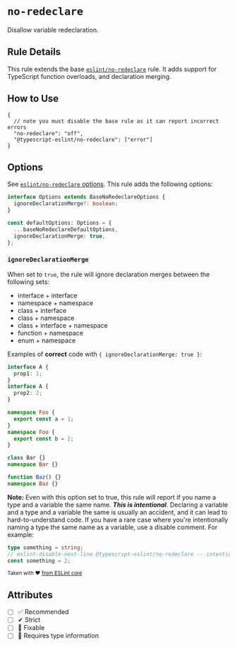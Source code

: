 # `no-redeclare`

Disallow variable redeclaration.

## Rule Details

This rule extends the base [`eslint/no-redeclare`](https://eslint.org/docs/rules/no-redeclare) rule.
It adds support for TypeScript function overloads, and declaration merging.

## How to Use

```jsonc
{
  // note you must disable the base rule as it can report incorrect errors
  "no-redeclare": "off",
  "@typescript-eslint/no-redeclare": ["error"]
}
```

## Options

See [`eslint/no-redeclare` options](https://eslint.org/docs/rules/no-redeclare#options).
This rule adds the following options:

```ts
interface Options extends BaseNoRedeclareOptions {
  ignoreDeclarationMerge?: boolean;
}

const defaultOptions: Options = {
  ...baseNoRedeclareDefaultOptions,
  ignoreDeclarationMerge: true,
};
```

### `ignoreDeclarationMerge`

When set to `true`, the rule will ignore declaration merges between the following sets:

- interface + interface
- namespace + namespace
- class + interface
- class + namespace
- class + interface + namespace
- function + namespace
- enum + namespace

Examples of **correct** code with `{ ignoreDeclarationMerge: true }`:

```ts
interface A {
  prop1: 1;
}
interface A {
  prop2: 2;
}

namespace Foo {
  export const a = 1;
}
namespace Foo {
  export const b = 2;
}

class Bar {}
namespace Bar {}

function Baz() {}
namespace Baz {}
```

**Note:** Even with this option set to true, this rule will report if you name a type and a variable the same name. **_This is intentional_**.
Declaring a variable and a type and a variable the same is usually an accident, and it can lead to hard-to-understand code.
If you have a rare case where you're intentionally naming a type the same name as a variable, use a disable comment. For example:

```ts
type something = string;
// eslint-disable-next-line @typescript-eslint/no-redeclare -- intentionally naming the variable the same as the type
const something = 2;
```

<sup>

Taken with ❤️ [from ESLint core](https://github.com/eslint/eslint/blob/main/docs/rules/no-redeclare.md)

</sup>

## Attributes

- [ ] ✅ Recommended
- [ ] ✔ Strict
- [ ] 🔧 Fixable
- [ ] 💭 Requires type information
